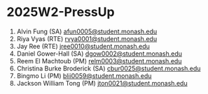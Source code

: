 # 2025W2-PressUp
1. Alvin Fung (SA) afun0005@student.monash.edu
2. Riya Vyas (RTE) rvya0001@student.monash.edu
3. Jay Ree (RTE) jree0010@student.monash.edu
4. Daniel Gower-Hall (SA) dgow0002@student.monash.edu
5. Reem El Machtoub (PM) relm0003@student.monash.edu
6. Christina Burke Broderick (SA) cbur0025@student.monash.edu
7. Bingmo Li (PM) blii0059@student.monash.edu
8. Jackson William Tong (PM) jton0021@student.monash.edu
